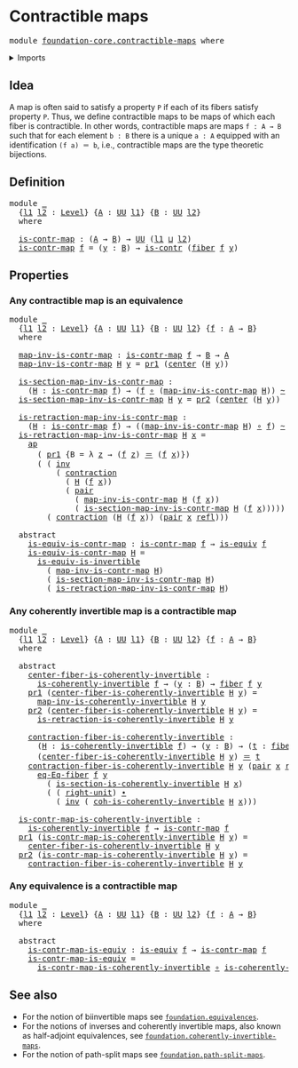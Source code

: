 # Contractible maps

<pre class="Agda"><a id="30" class="Keyword">module</a> <a id="37" href="foundation-core.contractible-maps.html" class="Module">foundation-core.contractible-maps</a> <a id="71" class="Keyword">where</a>
</pre>
<details><summary>Imports</summary>

<pre class="Agda"><a id="127" class="Keyword">open</a> <a id="132" class="Keyword">import</a> <a id="139" href="foundation.action-on-identifications-functions.html" class="Module">foundation.action-on-identifications-functions</a>
<a id="186" class="Keyword">open</a> <a id="191" class="Keyword">import</a> <a id="198" href="foundation.dependent-pair-types.html" class="Module">foundation.dependent-pair-types</a>
<a id="230" class="Keyword">open</a> <a id="235" class="Keyword">import</a> <a id="242" href="foundation.universe-levels.html" class="Module">foundation.universe-levels</a>

<a id="270" class="Keyword">open</a> <a id="275" class="Keyword">import</a> <a id="282" href="foundation-core.coherently-invertible-maps.html" class="Module">foundation-core.coherently-invertible-maps</a>
<a id="325" class="Keyword">open</a> <a id="330" class="Keyword">import</a> <a id="337" href="foundation-core.contractible-types.html" class="Module">foundation-core.contractible-types</a>
<a id="372" class="Keyword">open</a> <a id="377" class="Keyword">import</a> <a id="384" href="foundation-core.equivalences.html" class="Module">foundation-core.equivalences</a>
<a id="413" class="Keyword">open</a> <a id="418" class="Keyword">import</a> <a id="425" href="foundation-core.fibers-of-maps.html" class="Module">foundation-core.fibers-of-maps</a>
<a id="456" class="Keyword">open</a> <a id="461" class="Keyword">import</a> <a id="468" href="foundation-core.function-types.html" class="Module">foundation-core.function-types</a>
<a id="499" class="Keyword">open</a> <a id="504" class="Keyword">import</a> <a id="511" href="foundation-core.homotopies.html" class="Module">foundation-core.homotopies</a>
<a id="538" class="Keyword">open</a> <a id="543" class="Keyword">import</a> <a id="550" href="foundation-core.identity-types.html" class="Module">foundation-core.identity-types</a>
</pre>
</details>

## Idea

A map is often said to satisfy a property `P` if each of its fibers satisfy
property `P`. Thus, we define contractible maps to be maps of which each fiber
is contractible. In other words, contractible maps are maps `f : A → B` such
that for each element `b : B` there is a unique `a : A` equipped with an
identification `(f a) ＝ b`, i.e., contractible maps are the type theoretic
bijections.

## Definition

<pre class="Agda"><a id="1023" class="Keyword">module</a> <a id="1030" href="foundation-core.contractible-maps.html#1030" class="Module">_</a>
  <a id="1034" class="Symbol">{</a><a id="1035" href="foundation-core.contractible-maps.html#1035" class="Bound">l1</a> <a id="1038" href="foundation-core.contractible-maps.html#1038" class="Bound">l2</a> <a id="1041" class="Symbol">:</a> <a id="1043" href="Agda.Primitive.html#742" class="Postulate">Level</a><a id="1048" class="Symbol">}</a> <a id="1050" class="Symbol">{</a><a id="1051" href="foundation-core.contractible-maps.html#1051" class="Bound">A</a> <a id="1053" class="Symbol">:</a> <a id="1055" href="Agda.Primitive.html#388" class="Primitive">UU</a> <a id="1058" href="foundation-core.contractible-maps.html#1035" class="Bound">l1</a><a id="1060" class="Symbol">}</a> <a id="1062" class="Symbol">{</a><a id="1063" href="foundation-core.contractible-maps.html#1063" class="Bound">B</a> <a id="1065" class="Symbol">:</a> <a id="1067" href="Agda.Primitive.html#388" class="Primitive">UU</a> <a id="1070" href="foundation-core.contractible-maps.html#1038" class="Bound">l2</a><a id="1072" class="Symbol">}</a>
  <a id="1076" class="Keyword">where</a>

  <a id="1085" href="foundation-core.contractible-maps.html#1085" class="Function">is-contr-map</a> <a id="1098" class="Symbol">:</a> <a id="1100" class="Symbol">(</a><a id="1101" href="foundation-core.contractible-maps.html#1051" class="Bound">A</a> <a id="1103" class="Symbol">→</a> <a id="1105" href="foundation-core.contractible-maps.html#1063" class="Bound">B</a><a id="1106" class="Symbol">)</a> <a id="1108" class="Symbol">→</a> <a id="1110" href="Agda.Primitive.html#388" class="Primitive">UU</a> <a id="1113" class="Symbol">(</a><a id="1114" href="foundation-core.contractible-maps.html#1035" class="Bound">l1</a> <a id="1117" href="Agda.Primitive.html#961" class="Primitive Operator">⊔</a> <a id="1119" href="foundation-core.contractible-maps.html#1038" class="Bound">l2</a><a id="1121" class="Symbol">)</a>
  <a id="1125" href="foundation-core.contractible-maps.html#1085" class="Function">is-contr-map</a> <a id="1138" href="foundation-core.contractible-maps.html#1138" class="Bound">f</a> <a id="1140" class="Symbol">=</a> <a id="1142" class="Symbol">(</a><a id="1143" href="foundation-core.contractible-maps.html#1143" class="Bound">y</a> <a id="1145" class="Symbol">:</a> <a id="1147" href="foundation-core.contractible-maps.html#1063" class="Bound">B</a><a id="1148" class="Symbol">)</a> <a id="1150" class="Symbol">→</a> <a id="1152" href="foundation-core.contractible-types.html#855" class="Function">is-contr</a> <a id="1161" class="Symbol">(</a><a id="1162" href="foundation-core.fibers-of-maps.html#938" class="Function">fiber</a> <a id="1168" href="foundation-core.contractible-maps.html#1138" class="Bound">f</a> <a id="1170" href="foundation-core.contractible-maps.html#1143" class="Bound">y</a><a id="1171" class="Symbol">)</a>
</pre>
## Properties

### Any contractible map is an equivalence

<pre class="Agda"><a id="1245" class="Keyword">module</a> <a id="1252" href="foundation-core.contractible-maps.html#1252" class="Module">_</a>
  <a id="1256" class="Symbol">{</a><a id="1257" href="foundation-core.contractible-maps.html#1257" class="Bound">l1</a> <a id="1260" href="foundation-core.contractible-maps.html#1260" class="Bound">l2</a> <a id="1263" class="Symbol">:</a> <a id="1265" href="Agda.Primitive.html#742" class="Postulate">Level</a><a id="1270" class="Symbol">}</a> <a id="1272" class="Symbol">{</a><a id="1273" href="foundation-core.contractible-maps.html#1273" class="Bound">A</a> <a id="1275" class="Symbol">:</a> <a id="1277" href="Agda.Primitive.html#388" class="Primitive">UU</a> <a id="1280" href="foundation-core.contractible-maps.html#1257" class="Bound">l1</a><a id="1282" class="Symbol">}</a> <a id="1284" class="Symbol">{</a><a id="1285" href="foundation-core.contractible-maps.html#1285" class="Bound">B</a> <a id="1287" class="Symbol">:</a> <a id="1289" href="Agda.Primitive.html#388" class="Primitive">UU</a> <a id="1292" href="foundation-core.contractible-maps.html#1260" class="Bound">l2</a><a id="1294" class="Symbol">}</a> <a id="1296" class="Symbol">{</a><a id="1297" href="foundation-core.contractible-maps.html#1297" class="Bound">f</a> <a id="1299" class="Symbol">:</a> <a id="1301" href="foundation-core.contractible-maps.html#1273" class="Bound">A</a> <a id="1303" class="Symbol">→</a> <a id="1305" href="foundation-core.contractible-maps.html#1285" class="Bound">B</a><a id="1306" class="Symbol">}</a>
  <a id="1310" class="Keyword">where</a>

  <a id="1319" href="foundation-core.contractible-maps.html#1319" class="Function">map-inv-is-contr-map</a> <a id="1340" class="Symbol">:</a> <a id="1342" href="foundation-core.contractible-maps.html#1085" class="Function">is-contr-map</a> <a id="1355" href="foundation-core.contractible-maps.html#1297" class="Bound">f</a> <a id="1357" class="Symbol">→</a> <a id="1359" href="foundation-core.contractible-maps.html#1285" class="Bound">B</a> <a id="1361" class="Symbol">→</a> <a id="1363" href="foundation-core.contractible-maps.html#1273" class="Bound">A</a>
  <a id="1367" href="foundation-core.contractible-maps.html#1319" class="Function">map-inv-is-contr-map</a> <a id="1388" href="foundation-core.contractible-maps.html#1388" class="Bound">H</a> <a id="1390" href="foundation-core.contractible-maps.html#1390" class="Bound">y</a> <a id="1392" class="Symbol">=</a> <a id="1394" href="foundation.dependent-pair-types.html#603" class="Field">pr1</a> <a id="1398" class="Symbol">(</a><a id="1399" href="foundation-core.contractible-types.html#947" class="Function">center</a> <a id="1406" class="Symbol">(</a><a id="1407" href="foundation-core.contractible-maps.html#1388" class="Bound">H</a> <a id="1409" href="foundation-core.contractible-maps.html#1390" class="Bound">y</a><a id="1410" class="Symbol">))</a>

  <a id="1416" href="foundation-core.contractible-maps.html#1416" class="Function">is-section-map-inv-is-contr-map</a> <a id="1448" class="Symbol">:</a>
    <a id="1454" class="Symbol">(</a><a id="1455" href="foundation-core.contractible-maps.html#1455" class="Bound">H</a> <a id="1457" class="Symbol">:</a> <a id="1459" href="foundation-core.contractible-maps.html#1085" class="Function">is-contr-map</a> <a id="1472" href="foundation-core.contractible-maps.html#1297" class="Bound">f</a><a id="1473" class="Symbol">)</a> <a id="1475" class="Symbol">→</a> <a id="1477" class="Symbol">(</a><a id="1478" href="foundation-core.contractible-maps.html#1297" class="Bound">f</a> <a id="1480" href="foundation-core.function-types.html#455" class="Function Operator">∘</a> <a id="1482" class="Symbol">(</a><a id="1483" href="foundation-core.contractible-maps.html#1319" class="Function">map-inv-is-contr-map</a> <a id="1504" href="foundation-core.contractible-maps.html#1455" class="Bound">H</a><a id="1505" class="Symbol">))</a> <a id="1508" href="foundation-core.homotopies.html#2717" class="Function Operator">~</a> <a id="1510" href="foundation-core.function-types.html#307" class="Function">id</a>
  <a id="1515" href="foundation-core.contractible-maps.html#1416" class="Function">is-section-map-inv-is-contr-map</a> <a id="1547" href="foundation-core.contractible-maps.html#1547" class="Bound">H</a> <a id="1549" href="foundation-core.contractible-maps.html#1549" class="Bound">y</a> <a id="1551" class="Symbol">=</a> <a id="1553" href="foundation.dependent-pair-types.html#615" class="Field">pr2</a> <a id="1557" class="Symbol">(</a><a id="1558" href="foundation-core.contractible-types.html#947" class="Function">center</a> <a id="1565" class="Symbol">(</a><a id="1566" href="foundation-core.contractible-maps.html#1547" class="Bound">H</a> <a id="1568" href="foundation-core.contractible-maps.html#1549" class="Bound">y</a><a id="1569" class="Symbol">))</a>

  <a id="1575" href="foundation-core.contractible-maps.html#1575" class="Function">is-retraction-map-inv-is-contr-map</a> <a id="1610" class="Symbol">:</a>
    <a id="1616" class="Symbol">(</a><a id="1617" href="foundation-core.contractible-maps.html#1617" class="Bound">H</a> <a id="1619" class="Symbol">:</a> <a id="1621" href="foundation-core.contractible-maps.html#1085" class="Function">is-contr-map</a> <a id="1634" href="foundation-core.contractible-maps.html#1297" class="Bound">f</a><a id="1635" class="Symbol">)</a> <a id="1637" class="Symbol">→</a> <a id="1639" class="Symbol">((</a><a id="1641" href="foundation-core.contractible-maps.html#1319" class="Function">map-inv-is-contr-map</a> <a id="1662" href="foundation-core.contractible-maps.html#1617" class="Bound">H</a><a id="1663" class="Symbol">)</a> <a id="1665" href="foundation-core.function-types.html#455" class="Function Operator">∘</a> <a id="1667" href="foundation-core.contractible-maps.html#1297" class="Bound">f</a><a id="1668" class="Symbol">)</a> <a id="1670" href="foundation-core.homotopies.html#2717" class="Function Operator">~</a> <a id="1672" href="foundation-core.function-types.html#307" class="Function">id</a>
  <a id="1677" href="foundation-core.contractible-maps.html#1575" class="Function">is-retraction-map-inv-is-contr-map</a> <a id="1712" href="foundation-core.contractible-maps.html#1712" class="Bound">H</a> <a id="1714" href="foundation-core.contractible-maps.html#1714" class="Bound">x</a> <a id="1716" class="Symbol">=</a>
    <a id="1722" href="foundation.action-on-identifications-functions.html#730" class="Function">ap</a>
      <a id="1731" class="Symbol">(</a> <a id="1733" href="foundation.dependent-pair-types.html#603" class="Field">pr1</a> <a id="1737" class="Symbol">{</a><a id="1738" class="Argument">B</a> <a id="1740" class="Symbol">=</a> <a id="1742" class="Symbol">λ</a> <a id="1744" href="foundation-core.contractible-maps.html#1744" class="Bound">z</a> <a id="1746" class="Symbol">→</a> <a id="1748" class="Symbol">(</a><a id="1749" href="foundation-core.contractible-maps.html#1297" class="Bound">f</a> <a id="1751" href="foundation-core.contractible-maps.html#1744" class="Bound">z</a><a id="1752" class="Symbol">)</a> <a id="1754" href="foundation-core.identity-types.html#1953" class="Function Operator">＝</a> <a id="1756" class="Symbol">(</a><a id="1757" href="foundation-core.contractible-maps.html#1297" class="Bound">f</a> <a id="1759" href="foundation-core.contractible-maps.html#1714" class="Bound">x</a><a id="1760" class="Symbol">)})</a>
      <a id="1770" class="Symbol">(</a> <a id="1772" class="Symbol">(</a> <a id="1774" href="foundation-core.identity-types.html#3206" class="Function">inv</a>
          <a id="1788" class="Symbol">(</a> <a id="1790" href="foundation-core.contractible-types.html#1285" class="Function">contraction</a>
            <a id="1814" class="Symbol">(</a> <a id="1816" href="foundation-core.contractible-maps.html#1712" class="Bound">H</a> <a id="1818" class="Symbol">(</a><a id="1819" href="foundation-core.contractible-maps.html#1297" class="Bound">f</a> <a id="1821" href="foundation-core.contractible-maps.html#1714" class="Bound">x</a><a id="1822" class="Symbol">))</a>
            <a id="1837" class="Symbol">(</a> <a id="1839" href="foundation.dependent-pair-types.html#586" class="InductiveConstructor">pair</a>
              <a id="1858" class="Symbol">(</a> <a id="1860" href="foundation-core.contractible-maps.html#1319" class="Function">map-inv-is-contr-map</a> <a id="1881" href="foundation-core.contractible-maps.html#1712" class="Bound">H</a> <a id="1883" class="Symbol">(</a><a id="1884" href="foundation-core.contractible-maps.html#1297" class="Bound">f</a> <a id="1886" href="foundation-core.contractible-maps.html#1714" class="Bound">x</a><a id="1887" class="Symbol">))</a>
              <a id="1904" class="Symbol">(</a> <a id="1906" href="foundation-core.contractible-maps.html#1416" class="Function">is-section-map-inv-is-contr-map</a> <a id="1938" href="foundation-core.contractible-maps.html#1712" class="Bound">H</a> <a id="1940" class="Symbol">(</a><a id="1941" href="foundation-core.contractible-maps.html#1297" class="Bound">f</a> <a id="1943" href="foundation-core.contractible-maps.html#1714" class="Bound">x</a><a id="1944" class="Symbol">)))))</a> <a id="1950" href="foundation-core.identity-types.html#2902" class="Function Operator">∙</a>
        <a id="1960" class="Symbol">(</a> <a id="1962" href="foundation-core.contractible-types.html#1285" class="Function">contraction</a> <a id="1974" class="Symbol">(</a><a id="1975" href="foundation-core.contractible-maps.html#1712" class="Bound">H</a> <a id="1977" class="Symbol">(</a><a id="1978" href="foundation-core.contractible-maps.html#1297" class="Bound">f</a> <a id="1980" href="foundation-core.contractible-maps.html#1714" class="Bound">x</a><a id="1981" class="Symbol">))</a> <a id="1984" class="Symbol">(</a><a id="1985" href="foundation.dependent-pair-types.html#586" class="InductiveConstructor">pair</a> <a id="1990" href="foundation-core.contractible-maps.html#1714" class="Bound">x</a> <a id="1992" href="foundation-core.identity-types.html#1922" class="InductiveConstructor">refl</a><a id="1996" class="Symbol">)))</a>

  <a id="2003" class="Keyword">abstract</a>
    <a id="2016" href="foundation-core.contractible-maps.html#2016" class="Function">is-equiv-is-contr-map</a> <a id="2038" class="Symbol">:</a> <a id="2040" href="foundation-core.contractible-maps.html#1085" class="Function">is-contr-map</a> <a id="2053" href="foundation-core.contractible-maps.html#1297" class="Bound">f</a> <a id="2055" class="Symbol">→</a> <a id="2057" href="foundation-core.equivalences.html#1647" class="Function">is-equiv</a> <a id="2066" href="foundation-core.contractible-maps.html#1297" class="Bound">f</a>
    <a id="2072" href="foundation-core.contractible-maps.html#2016" class="Function">is-equiv-is-contr-map</a> <a id="2094" href="foundation-core.contractible-maps.html#2094" class="Bound">H</a> <a id="2096" class="Symbol">=</a>
      <a id="2104" href="foundation-core.equivalences.html#5122" class="Function">is-equiv-is-invertible</a>
        <a id="2135" class="Symbol">(</a> <a id="2137" href="foundation-core.contractible-maps.html#1319" class="Function">map-inv-is-contr-map</a> <a id="2158" href="foundation-core.contractible-maps.html#2094" class="Bound">H</a><a id="2159" class="Symbol">)</a>
        <a id="2169" class="Symbol">(</a> <a id="2171" href="foundation-core.contractible-maps.html#1416" class="Function">is-section-map-inv-is-contr-map</a> <a id="2203" href="foundation-core.contractible-maps.html#2094" class="Bound">H</a><a id="2204" class="Symbol">)</a>
        <a id="2214" class="Symbol">(</a> <a id="2216" href="foundation-core.contractible-maps.html#1575" class="Function">is-retraction-map-inv-is-contr-map</a> <a id="2251" href="foundation-core.contractible-maps.html#2094" class="Bound">H</a><a id="2252" class="Symbol">)</a>
</pre>
### Any coherently invertible map is a contractible map

<pre class="Agda"><a id="2324" class="Keyword">module</a> <a id="2331" href="foundation-core.contractible-maps.html#2331" class="Module">_</a>
  <a id="2335" class="Symbol">{</a><a id="2336" href="foundation-core.contractible-maps.html#2336" class="Bound">l1</a> <a id="2339" href="foundation-core.contractible-maps.html#2339" class="Bound">l2</a> <a id="2342" class="Symbol">:</a> <a id="2344" href="Agda.Primitive.html#742" class="Postulate">Level</a><a id="2349" class="Symbol">}</a> <a id="2351" class="Symbol">{</a><a id="2352" href="foundation-core.contractible-maps.html#2352" class="Bound">A</a> <a id="2354" class="Symbol">:</a> <a id="2356" href="Agda.Primitive.html#388" class="Primitive">UU</a> <a id="2359" href="foundation-core.contractible-maps.html#2336" class="Bound">l1</a><a id="2361" class="Symbol">}</a> <a id="2363" class="Symbol">{</a><a id="2364" href="foundation-core.contractible-maps.html#2364" class="Bound">B</a> <a id="2366" class="Symbol">:</a> <a id="2368" href="Agda.Primitive.html#388" class="Primitive">UU</a> <a id="2371" href="foundation-core.contractible-maps.html#2339" class="Bound">l2</a><a id="2373" class="Symbol">}</a> <a id="2375" class="Symbol">{</a><a id="2376" href="foundation-core.contractible-maps.html#2376" class="Bound">f</a> <a id="2378" class="Symbol">:</a> <a id="2380" href="foundation-core.contractible-maps.html#2352" class="Bound">A</a> <a id="2382" class="Symbol">→</a> <a id="2384" href="foundation-core.contractible-maps.html#2364" class="Bound">B</a><a id="2385" class="Symbol">}</a>
  <a id="2389" class="Keyword">where</a>

  <a id="2398" class="Keyword">abstract</a>
    <a id="2411" href="foundation-core.contractible-maps.html#2411" class="Function">center-fiber-is-coherently-invertible</a> <a id="2449" class="Symbol">:</a>
      <a id="2457" href="foundation-core.coherently-invertible-maps.html#1517" class="Function">is-coherently-invertible</a> <a id="2482" href="foundation-core.contractible-maps.html#2376" class="Bound">f</a> <a id="2484" class="Symbol">→</a> <a id="2486" class="Symbol">(</a><a id="2487" href="foundation-core.contractible-maps.html#2487" class="Bound">y</a> <a id="2489" class="Symbol">:</a> <a id="2491" href="foundation-core.contractible-maps.html#2364" class="Bound">B</a><a id="2492" class="Symbol">)</a> <a id="2494" class="Symbol">→</a> <a id="2496" href="foundation-core.fibers-of-maps.html#938" class="Function">fiber</a> <a id="2502" href="foundation-core.contractible-maps.html#2376" class="Bound">f</a> <a id="2504" href="foundation-core.contractible-maps.html#2487" class="Bound">y</a>
    <a id="2510" href="foundation.dependent-pair-types.html#603" class="Field">pr1</a> <a id="2514" class="Symbol">(</a><a id="2515" href="foundation-core.contractible-maps.html#2411" class="Function">center-fiber-is-coherently-invertible</a> <a id="2553" href="foundation-core.contractible-maps.html#2553" class="Bound">H</a> <a id="2555" href="foundation-core.contractible-maps.html#2555" class="Bound">y</a><a id="2556" class="Symbol">)</a> <a id="2558" class="Symbol">=</a>
      <a id="2566" href="foundation-core.coherently-invertible-maps.html#1851" class="Function">map-inv-is-coherently-invertible</a> <a id="2599" href="foundation-core.contractible-maps.html#2553" class="Bound">H</a> <a id="2601" href="foundation-core.contractible-maps.html#2555" class="Bound">y</a>
    <a id="2607" href="foundation.dependent-pair-types.html#615" class="Field">pr2</a> <a id="2611" class="Symbol">(</a><a id="2612" href="foundation-core.contractible-maps.html#2411" class="Function">center-fiber-is-coherently-invertible</a> <a id="2650" href="foundation-core.contractible-maps.html#2650" class="Bound">H</a> <a id="2652" href="foundation-core.contractible-maps.html#2652" class="Bound">y</a><a id="2653" class="Symbol">)</a> <a id="2655" class="Symbol">=</a>
      <a id="2663" href="foundation-core.coherently-invertible-maps.html#1938" class="Function">is-retraction-is-coherently-invertible</a> <a id="2702" href="foundation-core.contractible-maps.html#2650" class="Bound">H</a> <a id="2704" href="foundation-core.contractible-maps.html#2652" class="Bound">y</a>

    <a id="2711" href="foundation-core.contractible-maps.html#2711" class="Function">contraction-fiber-is-coherently-invertible</a> <a id="2754" class="Symbol">:</a>
      <a id="2762" class="Symbol">(</a><a id="2763" href="foundation-core.contractible-maps.html#2763" class="Bound">H</a> <a id="2765" class="Symbol">:</a> <a id="2767" href="foundation-core.coherently-invertible-maps.html#1517" class="Function">is-coherently-invertible</a> <a id="2792" href="foundation-core.contractible-maps.html#2376" class="Bound">f</a><a id="2793" class="Symbol">)</a> <a id="2795" class="Symbol">→</a> <a id="2797" class="Symbol">(</a><a id="2798" href="foundation-core.contractible-maps.html#2798" class="Bound">y</a> <a id="2800" class="Symbol">:</a> <a id="2802" href="foundation-core.contractible-maps.html#2364" class="Bound">B</a><a id="2803" class="Symbol">)</a> <a id="2805" class="Symbol">→</a> <a id="2807" class="Symbol">(</a><a id="2808" href="foundation-core.contractible-maps.html#2808" class="Bound">t</a> <a id="2810" class="Symbol">:</a> <a id="2812" href="foundation-core.fibers-of-maps.html#938" class="Function">fiber</a> <a id="2818" href="foundation-core.contractible-maps.html#2376" class="Bound">f</a> <a id="2820" href="foundation-core.contractible-maps.html#2798" class="Bound">y</a><a id="2821" class="Symbol">)</a> <a id="2823" class="Symbol">→</a>
      <a id="2831" class="Symbol">(</a><a id="2832" href="foundation-core.contractible-maps.html#2411" class="Function">center-fiber-is-coherently-invertible</a> <a id="2870" href="foundation-core.contractible-maps.html#2763" class="Bound">H</a> <a id="2872" href="foundation-core.contractible-maps.html#2798" class="Bound">y</a><a id="2873" class="Symbol">)</a> <a id="2875" href="foundation-core.identity-types.html#1953" class="Function Operator">＝</a> <a id="2877" href="foundation-core.contractible-maps.html#2808" class="Bound">t</a>
    <a id="2883" href="foundation-core.contractible-maps.html#2711" class="Function">contraction-fiber-is-coherently-invertible</a> <a id="2926" href="foundation-core.contractible-maps.html#2926" class="Bound">H</a> <a id="2928" href="foundation-core.contractible-maps.html#2928" class="Bound">y</a> <a id="2930" class="Symbol">(</a><a id="2931" href="foundation.dependent-pair-types.html#586" class="InductiveConstructor">pair</a> <a id="2936" href="foundation-core.contractible-maps.html#2936" class="Bound">x</a> <a id="2938" href="foundation-core.identity-types.html#1922" class="InductiveConstructor">refl</a><a id="2942" class="Symbol">)</a> <a id="2944" class="Symbol">=</a>
      <a id="2952" href="foundation-core.fibers-of-maps.html#1941" class="Function">eq-Eq-fiber</a> <a id="2964" href="foundation-core.contractible-maps.html#2376" class="Bound">f</a> <a id="2966" href="foundation-core.contractible-maps.html#2928" class="Bound">y</a>
        <a id="2976" class="Symbol">(</a> <a id="2978" href="foundation-core.coherently-invertible-maps.html#2085" class="Function">is-section-is-coherently-invertible</a> <a id="3014" href="foundation-core.contractible-maps.html#2926" class="Bound">H</a> <a id="3016" href="foundation-core.contractible-maps.html#2936" class="Bound">x</a><a id="3017" class="Symbol">)</a>
        <a id="3027" class="Symbol">(</a> <a id="3029" class="Symbol">(</a> <a id="3031" href="foundation-core.identity-types.html#3545" class="Function">right-unit</a><a id="3041" class="Symbol">)</a> <a id="3043" href="foundation-core.identity-types.html#2902" class="Function Operator">∙</a>
          <a id="3055" class="Symbol">(</a> <a id="3057" href="foundation-core.identity-types.html#3206" class="Function">inv</a> <a id="3061" class="Symbol">(</a> <a id="3063" href="foundation-core.coherently-invertible-maps.html#2232" class="Function">coh-is-coherently-invertible</a> <a id="3092" href="foundation-core.contractible-maps.html#2926" class="Bound">H</a> <a id="3094" href="foundation-core.contractible-maps.html#2936" class="Bound">x</a><a id="3095" class="Symbol">)))</a>

  <a id="3102" href="foundation-core.contractible-maps.html#3102" class="Function">is-contr-map-is-coherently-invertible</a> <a id="3140" class="Symbol">:</a>
    <a id="3146" href="foundation-core.coherently-invertible-maps.html#1517" class="Function">is-coherently-invertible</a> <a id="3171" href="foundation-core.contractible-maps.html#2376" class="Bound">f</a> <a id="3173" class="Symbol">→</a> <a id="3175" href="foundation-core.contractible-maps.html#1085" class="Function">is-contr-map</a> <a id="3188" href="foundation-core.contractible-maps.html#2376" class="Bound">f</a>
  <a id="3192" href="foundation.dependent-pair-types.html#603" class="Field">pr1</a> <a id="3196" class="Symbol">(</a><a id="3197" href="foundation-core.contractible-maps.html#3102" class="Function">is-contr-map-is-coherently-invertible</a> <a id="3235" href="foundation-core.contractible-maps.html#3235" class="Bound">H</a> <a id="3237" href="foundation-core.contractible-maps.html#3237" class="Bound">y</a><a id="3238" class="Symbol">)</a> <a id="3240" class="Symbol">=</a>
    <a id="3246" href="foundation-core.contractible-maps.html#2411" class="Function">center-fiber-is-coherently-invertible</a> <a id="3284" href="foundation-core.contractible-maps.html#3235" class="Bound">H</a> <a id="3286" href="foundation-core.contractible-maps.html#3237" class="Bound">y</a>
  <a id="3290" href="foundation.dependent-pair-types.html#615" class="Field">pr2</a> <a id="3294" class="Symbol">(</a><a id="3295" href="foundation-core.contractible-maps.html#3102" class="Function">is-contr-map-is-coherently-invertible</a> <a id="3333" href="foundation-core.contractible-maps.html#3333" class="Bound">H</a> <a id="3335" href="foundation-core.contractible-maps.html#3335" class="Bound">y</a><a id="3336" class="Symbol">)</a> <a id="3338" class="Symbol">=</a>
    <a id="3344" href="foundation-core.contractible-maps.html#2711" class="Function">contraction-fiber-is-coherently-invertible</a> <a id="3387" href="foundation-core.contractible-maps.html#3333" class="Bound">H</a> <a id="3389" href="foundation-core.contractible-maps.html#3335" class="Bound">y</a>
</pre>
### Any equivalence is a contractible map

<pre class="Agda"><a id="3447" class="Keyword">module</a> <a id="3454" href="foundation-core.contractible-maps.html#3454" class="Module">_</a>
  <a id="3458" class="Symbol">{</a><a id="3459" href="foundation-core.contractible-maps.html#3459" class="Bound">l1</a> <a id="3462" href="foundation-core.contractible-maps.html#3462" class="Bound">l2</a> <a id="3465" class="Symbol">:</a> <a id="3467" href="Agda.Primitive.html#742" class="Postulate">Level</a><a id="3472" class="Symbol">}</a> <a id="3474" class="Symbol">{</a><a id="3475" href="foundation-core.contractible-maps.html#3475" class="Bound">A</a> <a id="3477" class="Symbol">:</a> <a id="3479" href="Agda.Primitive.html#388" class="Primitive">UU</a> <a id="3482" href="foundation-core.contractible-maps.html#3459" class="Bound">l1</a><a id="3484" class="Symbol">}</a> <a id="3486" class="Symbol">{</a><a id="3487" href="foundation-core.contractible-maps.html#3487" class="Bound">B</a> <a id="3489" class="Symbol">:</a> <a id="3491" href="Agda.Primitive.html#388" class="Primitive">UU</a> <a id="3494" href="foundation-core.contractible-maps.html#3462" class="Bound">l2</a><a id="3496" class="Symbol">}</a> <a id="3498" class="Symbol">{</a><a id="3499" href="foundation-core.contractible-maps.html#3499" class="Bound">f</a> <a id="3501" class="Symbol">:</a> <a id="3503" href="foundation-core.contractible-maps.html#3475" class="Bound">A</a> <a id="3505" class="Symbol">→</a> <a id="3507" href="foundation-core.contractible-maps.html#3487" class="Bound">B</a><a id="3508" class="Symbol">}</a>
  <a id="3512" class="Keyword">where</a>

  <a id="3521" class="Keyword">abstract</a>
    <a id="3534" href="foundation-core.contractible-maps.html#3534" class="Function">is-contr-map-is-equiv</a> <a id="3556" class="Symbol">:</a> <a id="3558" href="foundation-core.equivalences.html#1647" class="Function">is-equiv</a> <a id="3567" href="foundation-core.contractible-maps.html#3499" class="Bound">f</a> <a id="3569" class="Symbol">→</a> <a id="3571" href="foundation-core.contractible-maps.html#1085" class="Function">is-contr-map</a> <a id="3584" href="foundation-core.contractible-maps.html#3499" class="Bound">f</a>
    <a id="3590" href="foundation-core.contractible-maps.html#3534" class="Function">is-contr-map-is-equiv</a> <a id="3612" class="Symbol">=</a>
      <a id="3620" href="foundation-core.contractible-maps.html#3102" class="Function">is-contr-map-is-coherently-invertible</a> <a id="3658" href="foundation-core.function-types.html#455" class="Function Operator">∘</a> <a id="3660" href="foundation-core.equivalences.html#6109" class="Function">is-coherently-invertible-is-equiv</a>
</pre>
## See also

- For the notion of biinvertible maps see
  [`foundation.equivalences`](foundation.equivalences.md).
- For the notions of inverses and coherently invertible maps, also known as
  half-adjoint equivalences, see
  [`foundation.coherently-invertible-maps`](foundation.coherently-invertible-maps.md).
- For the notion of path-split maps see
  [`foundation.path-split-maps`](foundation.path-split-maps.md).
